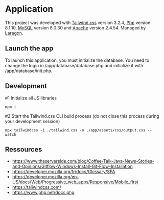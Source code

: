 # Application

This project was developed with [Tailwind.css](https://tailwindcss.com/) version 3.2.4, [Php](https://www.php.net/)
version 8.1.10,
[MySQL](https://www.mysql.com/) version 8.0.30 and [Apache](https://httpd.apache.org/) version 2.4.54.
Managed by [Laragon](https://laragon.org/).

## Launch the app

To launch this application, you must initialize the database.
You need to change the login in /app/database/database.php and initialize it
with /app/database/init.php.

## Development

#1 Initialize all JS libraries

```
npm i
```

#2 Start the Tailwind.css CLI build process (do not close this process during your development session)

```
npx tailwindcss -i ./tailwind.css -o ./app/assets/css/output.css --watch
```

## Ressources

- https://www.theserverside.com/blog/Coffee-Talk-Java-News-Stories-and-Opinions/Gitflow-Windows-Install-Git-Flow-Installation
- https://developer.mozilla.org/fr/docs/Glossary/SPA
- https://developer.mozilla.org/en-US/docs/Web/Progressive_web_apps/Responsive/Mobile_first
- https://tailwindcss.com/
- https://www.php.net/docs.php